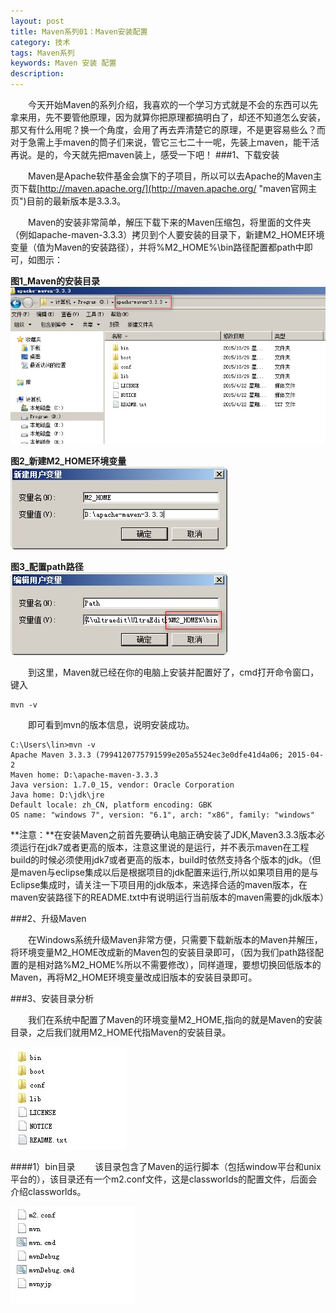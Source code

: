 ```yaml
---
layout: post
title: Maven系列01：Maven安装配置
category: 技术
tags: Maven系列
keywords: Maven 安装 配置
description: 
---
```


　　今天开始Maven的系列介绍，我喜欢的一个学习方式就是不会的东西可以先拿来用，先不要管他原理，因为就算你把原理都搞明白了，却还不知道怎么安装，那又有什么用呢？换一个角度，会用了再去弄清楚它的原理，不是更容易些么？而对于急需上手maven的筒子们来说，管它三七二十一呢，先装上maven，能干活再说。是的，今天就先把maven装上，感受一下吧！
###1、下载安装

　　Maven是Apache软件基金会旗下的子项目，所以可以去Apache的Maven主页下载[http://maven.apache.org/](http://maven.apache.org/ "maven官网主页")目前的最新版本是3.3.3。

　　Maven的安装非常简单，解压下载下来的Maven压缩包，将里面的文件夹（例如apache-maven-3.3.3）拷贝到个人要安装的目录下，新建M2_HOME环境变量（值为Maven的安装路径），并将%M2_HOME%\bin路径配置都path中即可，如图示：

**图1_Maven的安装目录**        
![15102903](/public/img/tec/2015-10-29_maven03.jpg)

**图2_新建M2_HOME环境变量**            
![15102901](/public/img/tec/2015-10-29_maven01.jpg)

**图3_配置path路径**            
![15102902](/public/img/tec/2015-10-29_maven02.jpg)

　　到这里，Maven就已经在你的电脑上安装并配置好了，cmd打开命令窗口，
键入        

	mvn -v 

　　即可看到mvn的版本信息，说明安装成功。

	C:\Users\lin>mvn -v
	Apache Maven 3.3.3 (7994120775791599e205a5524ec3e0dfe41d4a06; 2015-04-2
	Maven home: D:\apache-maven-3.3.3
	Java version: 1.7.0_15, vendor: Oracle Corporation
	Java home: D:\jdk\jre
	Default locale: zh_CN, platform encoding: GBK
	OS name: "windows 7", version: "6.1", arch: "x86", family: "windows"

**注意：**在安装Maven之前首先要确认电脑正确安装了JDK,Maven3.3.3版本必须运行在jdk7或者更高的版本，注意这里说的是运行，并不表示maven在工程build的时候必须使用jdk7或者更高的版本，build时依然支持各个版本的jdk。（但是maven与eclipse集成以后是根据项目的jdk配置来运行,所以如果项目用的是与Eclipse集成时，请关注一下项目用的jdk版本，来选择合适的maven版本，在maven安装路径下的README.txt中有说明运行当前版本的maven需要的jdk版本）


###2、升级Maven

　　在Windows系统升级Maven非常方便，只需要下载新版本的Maven并解压，将环境变量M2_HOME改成新的Maven包的安装目录即可，（因为我们path路径配置的是相对路%M2_HOME%所以不需要修改），同样道理，要想切换回低版本的Maven，再将M2_HOME环境变量改成旧版本的安装目录即可。


###3、安装目录分析

　　我们在系统中配置了Maven的环境变量M2_HOME,指向的就是Maven的安装目录，之后我们就用M2_HOME代指Maven的安装目录。

![15102904](/public/img/tec/2015-10-29_maven04.jpg)

####1）bin目录
　　该目录包含了Maven的运行脚本（包括window平台和unix平台的），该目录还有一个m2.conf文件，这是classworlds的配置文件，后面会介绍classworlds。

![15102905](/public/img/tec/2015-10-29_maven05.jpg)